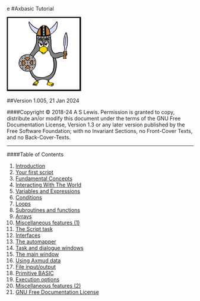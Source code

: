 e #Axbasic Tutorial

![Axmud logo](img/index/axmud_logo.png)

##Version 1.005, 21 Jan 2024

####Copyright © 2018-24 A S Lewis. Permission is granted to copy, distribute an/or modify this document under the terms of the GNU Free Documentation License, Version 1.3 or any later version published by the Free Software Foundation; with no Invariant Sections, no Front-Cover Texts, and no Back-Cover-Texts.

---

####Table of Contents

1. [Introduction](ch01.html)
2. [Your first script](ch02.html)
3. [Fundamental Concepts](ch03.html)
4. [Interacting With The World](ch04.html)
5. [Variables and Expressions](ch05.html)
6. [Conditions](ch06.html)
7. [Loops](ch07.html)
8. [Subroutines and functions](ch08.html)
9. [Arrays](ch09.html)
10. [Miscellaneous features (1)](ch10.html)
11. [The Script task](ch11.html)
12. [Interfaces](ch12.html)
13. [The automapper](ch13.html)
14. [Task and dialogue windows](ch14.html)
15. [The main window](ch15.html)
16. [Using Axmud data](ch16.html)
17. [File input/output](ch17.html)
18. [Primitive BASIC](ch18.html)
19. [Execution options](ch19.html)
20. [Miscellaneous features (2)](ch20.html)
21. [GNU Free Documentation License](ch21.html)
